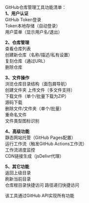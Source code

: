 GitHub仓库管理工具功能清单：  
**1、用户认证**  
GitHub Token登录  
Token本地存储（自动登录）  
用户菜单（显示用户名/退出）  

**2、仓库管理**  
查看仓库列表  
创建新仓库（名称/描述/私有设置）  
复刻仓库（通过URL）  
删除仓库  

**3、文件操作**  
浏览仓库目录结构（面包屑导航）  
创建文件夹 上传文件（多文件支持）  
下载文件（单个/批量下载为ZIP）             
源码下载                                   
删除文件/文件夹（单个/批量）               
重命名文件  
文件类型图标识别  

**4、高级功能**  
静态网站托管（GitHub Pages配置）  
运行工作流（触发GitHub Actions工作流）  
工作流进度监控  
CDN链接生成（jsDelivr代理）  

**5、其它功能**  
返回上级目录  
刷新当前目录  
仓库根目录快捷访问
路径递归快捷访问 

该工具通过GitHub API实现所有功能